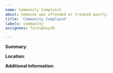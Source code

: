 ```yaml
---
name: Community Complaint
about: Someone was offended or treated poorly.
title: 'Community Complaint'
labels: community
assignees: TurnipGuy30

---
```


<!-- Please read through the following very carefully. -->

<!--
- Describe the issue -
Who has been targeted, and by who?
-->

**Summary**:



<!--
- Location -
Where did this take place? Can you give a link?
-->

**Location**:



<!--
- Additional information -
Add any other context about the issue here.
-->

**Additional Information**:



<!-- Thank you for your time! We'll get back to you as soon as possible. -->
